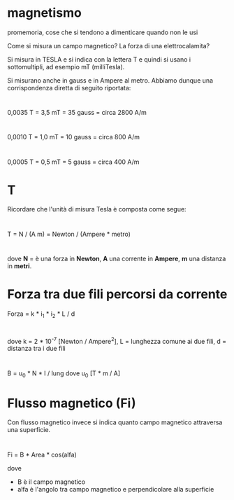 # magnetismo
promemoria, cose che si tendono a dimenticare quando non le usi


Come si misura un campo magnetico?
La forza di una elettrocalamita?

Si misura in TESLA e si indica con la lettera T e quindi si usano i sottomultipli, ad esempio mT (milliTesla).

Si misurano anche in gauss e in Ampere al metro.
Abbiamo dunque una corrispondenza diretta di seguito riportata:
#
0,0035 T = 3,5 mT = 35 gauss = circa 2800 A/m
#
0,0010 T = 1,0 mT = 10 gauss = circa 800 A/m
#
0,0005 T = 0,5 mT =  5 gauss = circa 400 A/m

# T
Ricordare che l'unità di misura Tesla è composta come segue:
#
T = N / (A m) = Newton / (Ampere * metro)
#
dove **N** = è una forza in **Newton**, **A** una corrente in **Ampere**, **m** una distanza in **metri**.
# Forza tra due fili percorsi da corrente
Forza = k * i<sub>1</sub> * i<sub>2</sub> * L / d
#
dove k = 2 * 10<sup>-7</sup> [Newton / Ampere<sup>2</sup>], L = lunghezza comune ai due fili, d = distanza tra i due fili
#
B = u<sub>0</sub> * N * I / lung
dove u<sub>0</sub> [T * m / A]

# Flusso magnetico (Fi)
Con flusso magnetico invece si indica quanto campo magnetico attraversa una superficie.
#
Fi = B * Area * cos(alfa)

dove
 - B è il campo magnetico
 - alfa è l'angolo tra campo magnetico e perpendicolare alla superficie


